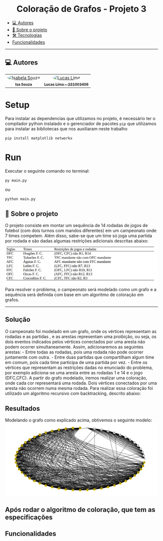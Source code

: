 <h1 align="center">Coloração de Grafos - Projeto 3</h1>

<ul>
    <li><a href="#-autores">💻 Autores</a>
    <li><a href="#-sobre-o-projeto">💬 Sobre o projeto</a></li>
    <li><a href="#-tecnologias">🛠 Tecnologias</a></li>
    <li><a href="#-funcionalidades"> Funcionalidades</a></li>
</ul>

---


<h2>💻 Autores</h2>

<table>
  <tr>
    <td align="center"><a href="https://github.com/isasisnando" target="_blank"><img style="border-radius: 50%;" src="https://github.com/isasisnando.png" width="100px;" alt="Isabela Souza"/><br /><sub><b>Isa Souza</b></sub></a><br /></td>
    <td align="center"><a href="https://github.com/lucasdbr05" target="_blank"><img style="border-radius: 50%;" src="https://github.com/lucasdbr05.png" width="100px;" alt="Lucas Lima"/><br /><sub><b>Lucas Lima - 231003406</b></sub></a><br /></td>
</table>

# Setup
Para instalar as dependencias que utilizamos no projeto, é necessário ter o compilador python instalado e o gerenciador de pacotes `pip` que utilizamos para instalar as bibliotecas que nos auxiliaram neste trabalho
```sheel
pip install matplotlib networkx
```
# Run
Executar o seguinte comando no terminal:
```sheel
py main.py
```
ou 
```sheel
python main.py
```


<h2>💬 Sobre o projeto</h2>

<p>
    O projeto consiste em montar um sequência de 14 rodadas de jogos de futebol (com dois turnos com mandos diferentes) em um campeonato onde 7 times competem. Além disso, sabe-se que um time só joga uma partida por rodada e são dadas algumas restrições adicionais descritas abaixo:
    <img  alt="graph" src= "./readme_utils/restricoes.png">
    Para resolver o problema, o campeonato será modelado como um grafo e a sequência será definida com base em um algoritmo de coloração em grafos.
</p>

---
<h2>Solução</h2>

<p>
   O campeonato foi modelado em um grafo, onde os vértices representam as rodadas e as partidas , e as arestas representam uma proibição, ou seja, os dois eventos indicados pelos vértices conectados por uma aresta não podem ocorrer simultaneamente. Assim, adicionaremos as seguintes arestas:
    - Entre todas as rodadas, pois uma rodada não pode ocorrer juntamente com outra.
    - Entre duas partidas que compartilham algum time em comum, pois cada time participa de uma partida por vez.
    - Entre os vértices que representam as restrições dadas no enunciado do problema, por exemplo adiciona-se uma aresta entre as rodadas 1 e 14 e o jogo (DFC,CFC).
    A partir do grafo modelado, iremos realizar uma coloração, onde cada cor representará uma rodada. Dois vértices conectados por uma aresta não ocorrem numa mesma rodada. Para realizar essa coloração foi utilizado um algoritmo recursivo com backtracking, descrito abaixo: 
    
</p>

## Resultados
Modelando o grafo como explicado acima, obtivemos o seguinte modelo:
<img  alt="graph" src= "./readme_utils/grafo_sem_coloração.png">


Após rodar o algoritmo de coloração, que tem as especificações 
---
<h2> Funcionalidades</h2>

<p></p>



